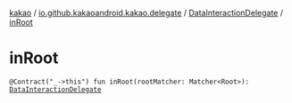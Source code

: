 [kakao](../../index.md) / [io.github.kakaoandroid.kakao.delegate](../index.md) / [DataInteractionDelegate](index.md) / [inRoot](./in-root.md)

# inRoot

`@Contract("_->this") fun inRoot(rootMatcher: Matcher<Root>): `[`DataInteractionDelegate`](index.md)